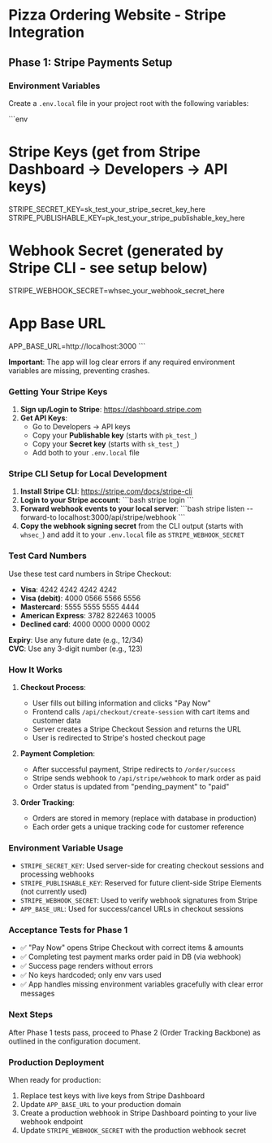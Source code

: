 # Pizza Ordering Website - Stripe Integration

## Phase 1: Stripe Payments Setup

### Environment Variables

Create a `.env.local` file in your project root with the following variables:

\`\`\`env
# Stripe Keys (get from Stripe Dashboard → Developers → API keys)
STRIPE_SECRET_KEY=sk_test_your_stripe_secret_key_here
STRIPE_PUBLISHABLE_KEY=pk_test_your_stripe_publishable_key_here

# Webhook Secret (generated by Stripe CLI - see setup below)
STRIPE_WEBHOOK_SECRET=whsec_your_webhook_secret_here

# App Base URL
APP_BASE_URL=http://localhost:3000
\`\`\`

**Important**: The app will log clear errors if any required environment variables are missing, preventing crashes.

### Getting Your Stripe Keys

1. **Sign up/Login to Stripe**: https://dashboard.stripe.com
2. **Get API Keys**: 
   - Go to Developers → API keys
   - Copy your **Publishable key** (starts with `pk_test_`) 
   - Copy your **Secret key** (starts with `sk_test_`)
   - Add both to your `.env.local` file

### Stripe CLI Setup for Local Development

1. **Install Stripe CLI**: https://stripe.com/docs/stripe-cli
2. **Login to your Stripe account**:
   \`\`\`bash
   stripe login
   \`\`\`
3. **Forward webhook events to your local server**:
   \`\`\`bash
   stripe listen --forward-to localhost:3000/api/stripe/webhook
   \`\`\`
4. **Copy the webhook signing secret** from the CLI output (starts with `whsec_`) and add it to your `.env.local` file as `STRIPE_WEBHOOK_SECRET`

### Test Card Numbers

Use these test card numbers in Stripe Checkout:

- **Visa**: 4242 4242 4242 4242
- **Visa (debit)**: 4000 0566 5566 5556
- **Mastercard**: 5555 5555 5555 4444
- **American Express**: 3782 822463 10005
- **Declined card**: 4000 0000 0000 0002

**Expiry**: Use any future date (e.g., 12/34)  
**CVC**: Use any 3-digit number (e.g., 123)

### How It Works

1. **Checkout Process**: 
   - User fills out billing information and clicks "Pay Now"
   - Frontend calls `/api/checkout/create-session` with cart items and customer data
   - Server creates a Stripe Checkout Session and returns the URL
   - User is redirected to Stripe's hosted checkout page

2. **Payment Completion**:
   - After successful payment, Stripe redirects to `/order/success`
   - Stripe sends webhook to `/api/stripe/webhook` to mark order as paid
   - Order status is updated from "pending_payment" to "paid"

3. **Order Tracking**:
   - Orders are stored in memory (replace with database in production)
   - Each order gets a unique tracking code for customer reference

### Environment Variable Usage

- `STRIPE_SECRET_KEY`: Used server-side for creating checkout sessions and processing webhooks
- `STRIPE_PUBLISHABLE_KEY`: Reserved for future client-side Stripe Elements (not currently used)
- `STRIPE_WEBHOOK_SECRET`: Used to verify webhook signatures from Stripe
- `APP_BASE_URL`: Used for success/cancel URLs in checkout sessions

### Acceptance Tests for Phase 1

- ✅ "Pay Now" opens Stripe Checkout with correct items & amounts
- ✅ Completing test payment marks order paid in DB (via webhook)
- ✅ Success page renders without errors
- ✅ No keys hardcoded; only env vars used
- ✅ App handles missing environment variables gracefully with clear error messages

### Next Steps

After Phase 1 tests pass, proceed to Phase 2 (Order Tracking Backbone) as outlined in the configuration document.

### Production Deployment

When ready for production:
1. Replace test keys with live keys from Stripe Dashboard
2. Update `APP_BASE_URL` to your production domain
3. Create a production webhook in Stripe Dashboard pointing to your live webhook endpoint
4. Update `STRIPE_WEBHOOK_SECRET` with the production webhook secret
